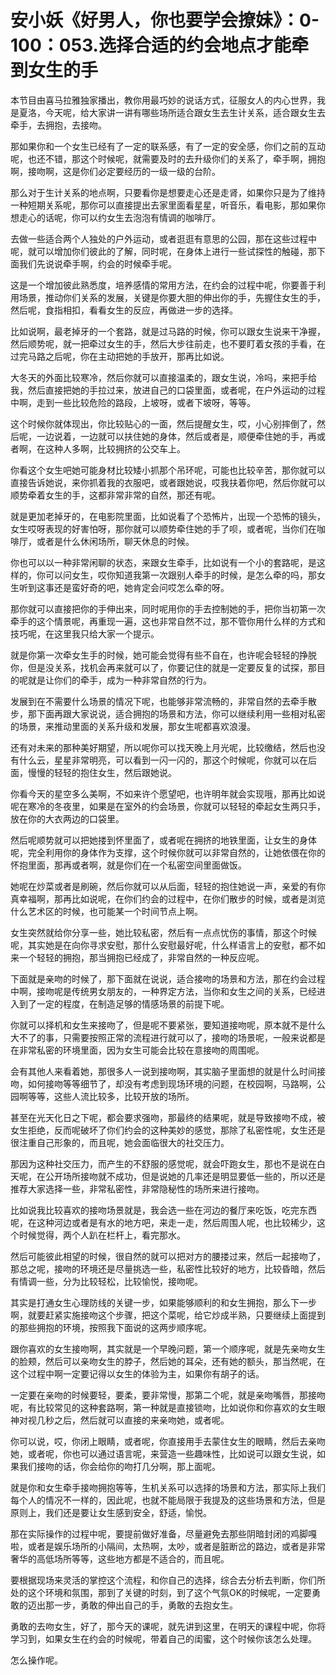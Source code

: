 # 安小妖《好男人，你也要学会撩妹》：0-100：053.选择合适的约会地点才能牵到女生的手

本节目由喜马拉雅独家播出，教你用最巧妙的说话方式，征服女人的内心世界，我是夏洛，今天呢，给大家讲一讲有哪些场所适合跟女生去生计关系，适合跟女生去牵手，去拥抱，去接吻。

那如果你和一个女生已经有了一定的联系感，有了一定的安全感，你们之前的互动呢，也还不错，那这个时候呢，就需要及时的去升级你们的关系了，牵手啊，拥抱啊，接吻啊，这是你们必定要经历的一级一级的台阶。

那么对于生计关系的地点啊，只要看你是想要走心还是走肾，如果你只是为了维持一种短期关系呢，那你可以直接提出去家里面看星星，听音乐，看电影，那如果你想走心的话呢，你可以约女生去泡泡有情调的咖啡厅。

去做一些适合两个人独处的户外运动，或者逛逛有意思的公园，那在这些过程中呢，就可以增加你们彼此的了解，同时呢，在身体上进行一些试探性的触碰，那下面我们先说说牵手啊，约会的时候牵手呢。

这是一个增加彼此熟悉度，培养感情的常用方法，在约会的过程中呢，你要善于利用场景，推动你们关系的发展，关键是你要大胆的伸出你的手，先握住女生的手，然后呢，食指相扣，看看女生的反应，再做进一步的选择。

比如说啊，最老掉牙的一个套路，就是过马路的时候，你可以跟女生说来干净握，然后顺势呢，就一把牵过女生的手，然后大步往前走，也不要盯着女孩的手看，在过完马路之后呢，你在主动把她的手放开，那再比如说。

大冬天的外面比较寒冷，然后你就可以直接温柔的，跟女生说，冷吗，来把手给我，然后直接把她的手拉过来，放进自己的口袋里面，或者呢，在户外运动的过程中啊，走到一些比较危险的路段，上坡呀，或者下坡呀，等等。

这个时候你就体现出，你比较贴心的一面，然后提醒女生，哎，小心别摔倒了，然后呢，一边说着，一边就可以扶住她的身体，然后或者是，顺便牵住她的手，再或者啊，在这种人多啊，比较拥挤的公交车上。

你看这个女生吧她可能身材比较矮小抓那个吊环呢，可能也比较辛苦，那你就可以直接告诉她说，来你抓着我的衣服吧，或者跟她说，哎我扶着你吧，然后你就可以顺势牵着女生的手，这都非常非常的自然，那还有呢。

就是更加老掉牙的，在电影院里面，比如说看了个恐怖片，出现一个恐怖的镜头，女生哎呀表现的好害怕呀，那你就可以顺势牵住她的手了呗，或者呢，当你们在咖啡厅，或者是什么休闲场所，聊天休息的时候。

你也可以以一种非常闲聊的状态，来跟女生牵手，比如说有一个小的套路呢，是这样的，你可以问女生，哎你知道我第一次跟别人牵手的时候，是怎么牵的吗，那女生听到这事还是蛮好奇的吧，她肯定会问哎怎么牵的呀。

那你就可以直接把你的手伸出来，同时呢用你的手去控制她的手，把你当初第一次牵手的这个情景呢，再重现一遍，这也非常自然不过，那不管你用什么样的方式和技巧呢，在这里我只给大家一个提示。

就是你第一次牵女生手的时候，她可能会觉得有些不自在，也许呢会轻轻的挣脱你，但是没关系，找机会再来就可以了，你要记住的就是一定要反复的试探，那目的呢就是让你们的牵手，成为一种非常自然的行为。

发展到在不需要什么场景的情况下呢，也能够非常流畅的，非常自然的去牵手散步，那下面再跟大家说说，适合拥抱的场景和方法，你可以继续利用一些相对私密的场景，来推动里面的关系升级和发展，那女生呢都喜欢浪漫。

还有对未来的那种美好期望，所以呢你可以找天晚上月光呢，比较缴结，然后也没有什么云，星星非常明亮，可以看到一闪一闪的，那这个时候呢，你就可以在后面，慢慢的轻轻的抱住女生，然后跟她说。

你看今天的星空多么美啊，不如来许个愿望吧，也许明年就会实现哦，那再比如说呢在寒冷的冬夜里，如果是在室外的约会场景，你就可以轻轻的牵起女生两只手，放在你的大衣两边的口袋里。

然后呢顺势就可以把她搂到怀里面了，或者呢在拥挤的地铁里面，让女生的身体呢，完全利用你的身体作为支撑，这个时候你就可以非常自然的，让她依偎在你的怀抱里面，那再或者啊，就是你们在一个私密空间里面做饭。

她呢在炒菜或者是刷碗，然后你就可以从后面，轻轻的抱住她说一声，亲爱的有你真幸福啊，那再比如说呢，在你们约会的过程中，在你们散步的时候，或者是浏览什么艺术区的时候，也可能某一个时间节点上啊。

女生突然就给你分享一些，她比较私密，然后有一点点忧伤的事情，那这个时候呢，其实她是在向你寻求安慰，那什么安慰最好呢，什么样语言上的安慰，都不如来一个轻轻的拥抱，那当拥抱已经成了，非常自然的一种反应呢。

下面就是亲吻的时候了，那下面就在说说，适合接吻的场景和方法，那在约会过程中啊，接吻呢是传统男女朋友的，一种界定方法，当你和女生之间的关系，已经进入到了一定的程度，在制造足够的情感场景的前提下呢。

你就可以择机和女生来接吻了，但是呢不要紧张，要知道接吻呢，原本就不是什么大不了的事，只需要按照正常的流程进行就可以了，接吻的场景呢，一般来说都是在非常私密的环境里面，因为女生可能会比较在意接吻的周围呢。

会有其他人来看着她，那很多人一说到接吻啊，其实脑子里面想的就是什么时间接吻，如何接吻等等细节了，却没有考虑到现场环境的问题，在校园啊，马路啊，公园啊等等，这些人流比较多，比较开放的场所。

甚至在光天化日之下呢，都会要求强吻，那最终的结果呢，就是导致接吻不成，被女生拒绝，反而呢破坏了你们约会的这种美妙的感觉，那除了私密性呢，女生还是很注重自己形象的，而且呢，她会面临很大的社交压力。

那因为这种社交压力，而产生的不舒服的感觉呢，就会吓跑女生，那也不是说在白天呢，在公开场所接吻就不成功，但是说她的几率还是明显要低一些的，所以还是推荐大家选择一些，非常私密性，非常隐秘性的场所来进行接吻。

比如说我比较喜欢的接吻场景就是，我会选一些在河边的餐厅来吃饭，吃完东西呢，在这种河边或者是有水的地方吧，来走一走，然后周围人呢，也比较稀少，这个时候觉得，两个人趴在栏杆上，看完那水。

然后可能彼此相望的时候，很自然的就可以把对方的腰搂过来，然后一起接吻了，那总之呢，接吻的环境还是尽量挑选一些，私密性比较好的地方，比较昏暗，然后有情调一些，分为比较轻松，比较愉悦，接吻呢。

其实是打通女生心理防线的关键一步，如果能够顺利的和女生拥抱，那么下一步啊，就要赶紧实施接吻这个步骤，把这个菜呢，给它炒成半熟，只要继续上面提到的那些拥抱的环境，按照我下面说的这两步顺序呢。

跟你喜欢的女生接吻啊，其实就是一个早晚问题，第一个顺序呢，就是先亲吻女生的脸颊，然后可以亲吻女生的脖子，然后她的耳朵，还有她的额头，那当然呢，在这个过程中啊一定要记得以女生的体验为主，如果你有胡子的话。

一定要在亲吻的时候要轻，要柔，要非常慢，那第二个呢，就是亲吻嘴唇，那接吻呢，有比较常见的这种套路啊，第一种就是直接锁吻，比如说你和你喜欢的女生眼神对视几秒之后，然后就可以直接的来亲吻她，或者呢。

你可以说，哎，你闭上眼睛，或者呢，你直接用手去蒙住女生的眼睛，然后去亲吻她，或者呢，你也可以通过语言呢，来营造一些趣味性，比如说可以跟女生说，如果我们接吻的话，你会给你的吻打几分啊，那上面呢。

就是你和女生牵手接吻拥抱等等，生机关系可以选择的场景和方法，那实际上我们每个人的情况不一样的，因此呢，也就不能局限于我提及的这些场景和方法，但是原则上，我们还是要让女生感到安全，舒适，愉悦。

那在实际操作的过程中呢，要提前做好准备，尽量避免去那些阴暗封闭的鸡脚嘎啦，或者是娱乐场所的小隔间，太热啊，太吵，或者是脏断岔的路边，或者是非常奢华的高低场所等等，这些地方都是不适合的，而且呢。

要根据现场来灵活的掌控这个流程，和你自己的选择，综合去分析去判断，你们所处的这个环境和氛围，那到了关键的时刻，到了这个气氛OK的时候呢，一定要勇敢的迈出那一步，勇敢的伸出自己的手，勇敢的去抱女生。

勇敢的去吻女生，好了，那今天的课呢，就先讲到这里，在明天的课程中呢，你将学习到，如果女生在约会的时候呢，带着自己的闺蜜，这个时候你该怎么处理。

怎么操作呢。